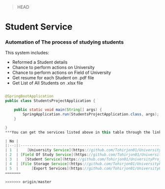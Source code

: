 > HEAD
# Student Service

### Automation of The process of studying students

This system includes:

* Reformed a Student details
* Chance to perform actions on University
* Chance to perform actions on Field of University
* Get resume for each Student on .pdf file
* Get List of All Students on .xlsx file

```java

@SpringBootApplication
public class StudentsProjectApplication {

    public static void main(String[] args) {
        SpringApplication.run(StudentsProjectApplication.class, args);
    }

}
***You can get the services listed above in this table through the links***

| No |                                                                             Services                                                                              | Status |
|:--:|:-----------------------------------------------------------------------------------------------------------------------------------------------------------------:|:------:|
| 1  |    [University Service](https://github.com/Tohirjon01/UniversityProject/blob/master/src/main/java/uz/student/service/impl/UniversityServiceImpl.java)      |   ✅    |
| 2  | [Field Of Study Service](https://github.com/Tohirjon01/UniversityProject/blob/master/src/main/java/uz/student/service/impl/FieldServiceImpl.java) |   ✅    |
| 3  |   [Student Service](https://github.com/Tohirjon01/UniversityProject/blob/master/src/main/java/uz/student/controller/StudentController.java)         |   ✅    |
| 4  | [File Storage Service](https://github.com/Tohirjon01/UniversityProject/blob/master/src/main/java/uz/student/controller/FileStorageController.java)  |   ✅    |
| 5  |      [Export Services](https://github.com/Tohirjon01/UniversityProject/blob/master/src/main/java/uz/student/service/impl/ExportServiceImpl.java)       |   ✅    |
=======

>>>>>>> origin/master
